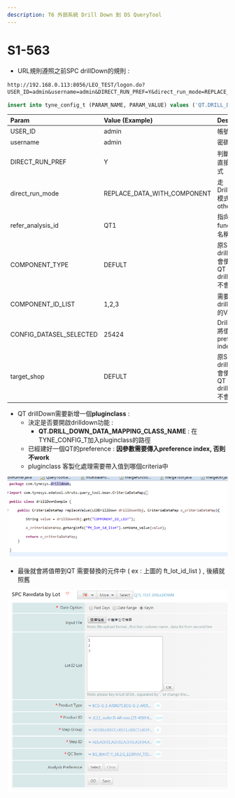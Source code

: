 ```yaml
---
description: T6 外部系統 Drill Down 到 DS QueryTool
---
```


# S1-563

* URL規則遵照之前SPC drillDown的規則 : 

```text
http://192.168.0.113:8056/LEO_TEST/logon.do?USER_ID=admin&username=admin&DIRECT_RUN_PREF=Y&direct_run_mode=REPLACE_DATA_WITH_COMPONENT&refer_analysis_id=QT1&COMPONENT_TYPE=DEFULT&COMPONENT_ID_LIST=1,2,3&CONFIG_DATASEL_SELECTED=25424&target_shop=DEFULT
```

```sql
insert into tyne_config_t (PARAM_NAME, PARAM_VALUE) values ('QT.DRILL_DOWN_DATA_MAPPING_CLASS_NAME', 'com.tynesys.drilldown.drillDownSample');
```

| Param | Value \(Example\) | Desc |
| :--- | :--- | :--- |
| USER\_ID | admin | 帳號 |
| username | admin | 密碼 |
| DIRECT\_RUN\_PREF | Y | 判斷是否用直接登入模式 |
| direct\_run\_mode | REPLACE\_DATA\_WITH\_COMPONENT | 走DrillDown模式 & others |
| refer\_analysis\_id | QT1 | 指向function的名稱 |
| COMPONENT\_TYPE | DEFULT | 原SPC drilldown會使用 , QT drilldown不會 |
| COMPONENT\_ID\_LIST | 1,2,3 | 需要drilldown的Value |
| CONFIG\_DATASEL\_SELECTED | 25424 | DrillDown將值帶入的preference index |
| target\_shop | DEFULT | 原SPC drilldown會使用 , QT drilldown不會 |

* QT drillDown需要新增一個**pluginclass** :
  * 決定是否要開啟drilldown功能 :
    * **QT.DRILL\_DOWN\_DATA\_MAPPING\_CLASS\_NAME**  : 在TYNE\_CONFIG\_T加入pluginclass的路徑
  * 已經建好一個QT的preference : **因參數需要傳入preference index,  否則不work**
  * pluginclass 客製化處理需要帶入值到哪個criteria中

![](../.gitbook/assets/image-6.png)

* 最後就會將值帶到QT 需要替換的元件中  \( ex : 上圖的 ft\_lot\_id\_list \) , 後續就照舊 

![DrillDown&#x4E4B;&#x5F8C;, UI&#x5448;&#x73FE;&#x7D50;&#x679C;](../.gitbook/assets/image-7.png)

